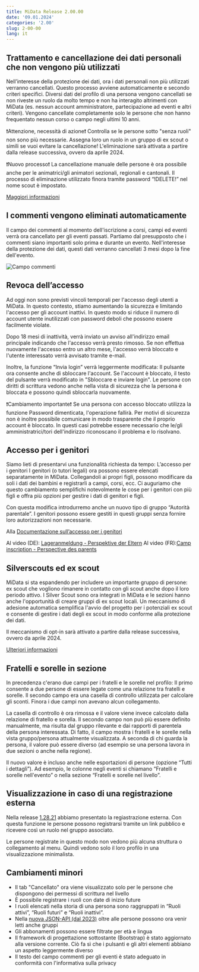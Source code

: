 ```yaml
---
title: MiData Release 2.00.00
date: '09.01.2024'
categories: '2.00'
slug: 2-00-00
lang: it
---
```


## Trattamento e cancellazione dei dati personali che non vengono più utilizzati
Nell’interesse della protezione dei dati, ora i dati personali non più utilizzati verranno cancellati. Questo processo avviene automaticamente e secondo criteri specifici. Diversi dati del profilo di una persona vengono cancellati se non riveste un ruolo da molto tempo e non ha interagito altrimenti con MiData (es. nessun account amministratore, partecipazione ad eventi e altri criteri). Vengono cancellate completamente solo le persone che non hanno frequentato nessun corso o campo negli ultimi 10 anni.

❗Attenzione, necessità di azione❗
Controlla se le persone sotto "senza ruoli" non sono più necessarie. Assegna loro un ruolo in un gruppo di ex scout o simili se vuoi evitare la cancellazione! L'eliminazione sarà attivata a partire dalla release successiva, ovvero da aprile 2024.

❗Nuovo processo❗
La cancellazione manuale delle persone è ora possibile anche per le animatrici/gli animatori sezionali, regionali e cantonali. Il processo di eliminazione utilizzato finora tramite password “!DELETE!” nel nome scout è impostato.

[Maggiori informazioni](/it/documentation/article-4)

## I commenti vengono eliminati automaticamente
Il campo dei commenti al momento dell'iscrizione a corsi, campi ed eventi verrà ora cancellato per gli eventi passati. Partiamo dal presupposto che i commenti siano importanti solo prima e durante un evento. Nell'interesse della protezione dei dati, questi dati verranno cancellati 3 mesi dopo la fine dell'evento.

![Campo commenti](/images/releasenotes/bemerkungen_events_it.png) 

## Revoca dell’accesso
Ad oggi non sono previsti vincoli temporali per l'accesso degli utenti a MiData. In questo contesto, stiamo aumentando la sicurezza e limitando l'accesso per gli account inattivi. In questo modo si riduce il numero di account utente inutilizzati con password deboli che possono essere facilmente violate.

Dopo 18 mesi di inattività, verrà inviato un avviso all'indirizzo email principale indicando che l'accesso verrà presto rimosso. Se non effettua nuovamente l'accesso entro un altro mese, l'accesso verrà bloccato e l'utente interessato verrà avvisato tramite e-mail. 

Inoltre, la funzione “Invia login” verrà leggermente modificata: Il pulsante ora consente anche di sbloccare l'account. Se l'account è bloccato, il testo del pulsante verrà modificato in "Sbloccare e inviare login". Le persone con diritti di scrittura vedono anche nella vista di sicurezza che la persona è bloccata e possono quindi sbloccarla nuovamente.

❗Cambiamento importante❗
Se una persona con accesso bloccato utilizza la funzione Password dimenticata, l'operazione fallirà. Per motivi di sicurezza non è inoltre possibile comunicare in modo trasparente che il proprio account è bloccato. In questi casi potrebbe essere necessario che le/gli amministratrici/tori dell'indirizzo riconoscano il problema e lo risolvano. 

## Accesso per i genitori
Siamo lieti di presentarvi una funzionalità richiesta da tempo: L’accesso per i genitori I genitori (o tutori legali) ora possono essere elencati separatamente in MiData. Collegandoli ai propri figli, possono modificare da soli i dati dei bambini e registrarli a campi, corsi, ecc. Ci auguriamo che questo cambiamento semplifichi notevolmente le cose per i genitori con più figli e offra più opzioni per gestire i dati di genitori e figli.

Con questa modifica introdurremo anche un nuovo tipo di gruppo “Autorità parentale”. I genitori possono essere gestiti in questi gruppi senza fornire loro autorizzazioni non necessarie.

Alla [Documentazione sull’accesso per i genitori](/it/documentation/eltern)

Al video (DE): [Lageranmeldung - Perspektive der Eltern](https://youtu.be/3ykrNqTBpAA)
Al video (FR):[Camp inscription - Perspective des parents](https://youtu.be/PiN7sgcr2pw)

## Silverscouts ed ex scout
MiData si sta espandendo per includere un importante gruppo di persone: ex scout che vogliono rimanere in contatto con gli scout anche dopo il loro periodo attivo. I Silver Scout sono ora integrati in MiData e le sezioni hanno anche l'opportunità di creare gruppi di ex scout locali. Un meccanismo di adesione automatica semplifica l'avvio del progetto per i potenziali ex scout e consente di gestire i dati degli ex scout in modo conforme alla protezione dei dati.

Il meccanismo di opt-in sarà attivato a partire dalla release successiva, ovvero da aprile 2024.

[Ulteriori informazioni](/it/documentation/ehemalige)

## Fratelli e sorelle in sezione
In precedenza c'erano due campi per i fratelli e le sorelle nel profilo: Il primo consente a due persone di essere legate come una relazione tra fratelli e sorelle. Il secondo campo era una casella di controllo utilizzata per calcolare gli sconti. Finora i due campi non avevano alcun collegamento.

La casella di controllo è ora rimossa e il valore viene invece calcolato dalla relazione di fratello e sorella. Il secondo campo non può più essere definito manualmente, ma risulta dal gruppo rilevante e dai rapporti di parentela della persona interessata. Di fatto, il campo mostra i fratelli e le sorelle nella vista gruppo/persona attualmente visualizzata. A seconda di chi guarda la persona, il valore può essere diverso (ad esempio se una persona lavora in due sezioni o anche nella regione).

Il nuovo valore è incluso anche nelle esportazioni di persone (opzione “Tutti i dettagli”). Ad esempio, le colonne negli eventi si chiamano “Fratelli e sorelle nell'evento” o nella sezione “Fratelli e sorelle nel livello”.

## Visualizzazione in caso di una registrazione esterna

Nella release [1.28.21](https://pfadi.swiss/it/pubblicazioni-downloads/downloads/detail/790/midata-release-notes-12821/) abbiamo presentato la regiastrazione esterna. Con questa funzione le persone possono registrarsi tramite un link pubblico e ricevere così un ruolo nel gruppo associato.

Le persone registrate in questo modo non vedono più alcuna struttura o collegamento al menu. Quindi vedono solo il loro profilo in una visualizzazione minimalista.

## Cambiamenti minori

- Il tab "Cancellato" ora viene visualizzato solo per le persone che dispongono dei permessi di scrittura nel livello
- È possibile registrare i ruoli con date di inizio future
- I ruoli elencati nella storia di una persona sono raggruppati in “Ruoli attivi”, “Ruoli futuri” e “Ruoli inattivi”.
- Nella [nuova JSON-API (dal 2023)](https://github.com/hitobito/hitobito/blob/master/doc/development/05_json_api.md) oltre alle persone possono ora venir letti anche gruppi
- Gli abbonamenti possono essere filtrate per età e lingua
- Il framework di progettazione sottostante (Bootstrap) è stato aggiornato alla versione corrente. Ciò fa sì che i pulsanti e gli altri elementi abbiano un aspetto leggermente diverso
- Il testo del campo commenti per gli eventi è stato adeguato in conformità con l'informativa sulla privacy 